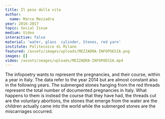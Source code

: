 ```yaml
---
title: Il peso della vita
author:
  name: Marco Mezzadra
year: 2016-2017
topic: Social Issue
medium: Video
interactive: false
material: 'water, glass  cylinder, Stones, red yarn'
institute: Politecnico di Milano
featured: /assets/images/uploads/MEZZADRA-INFOPOESIA.png
images: []
video: /assets/images/uploads/MEZZADRA-INFOPOESIA.mp4
---
```

The infopoetry wants to represent the pregnancies, and their course, within a year in Italy. The data refer to the year 2014 but are almost constant also in the following years. The submerged stones hanging from the red threads represent the total number of documented pregnancies in Italy. What happens to them is instead the course that they have had, the threads cut are the voluntary abortions, the stones that emerge from the water are the children actually came into the world while the submerged stones are the miscarriages occurred.

